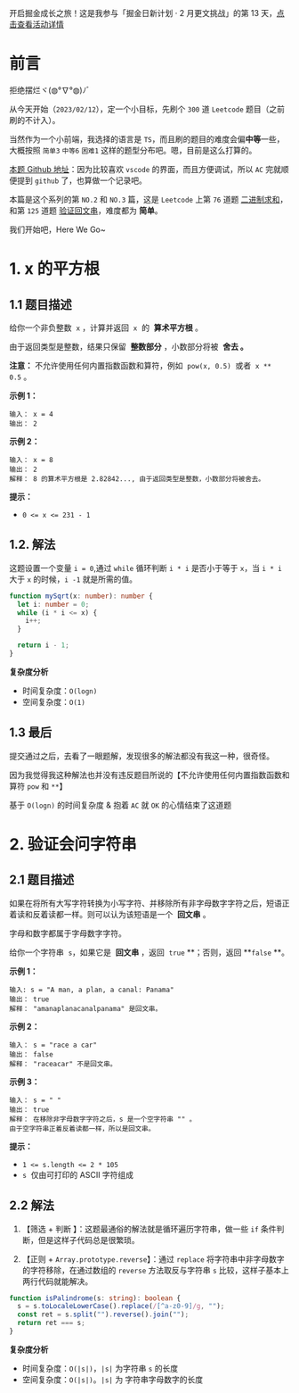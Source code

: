 开启掘金成长之旅！这是我参与「掘金日新计划 · 2 月更文挑战」的第 13 天，[点击查看活动详情](https://juejin.cn/post/7194721470063312933)

# 前言

拒绝摆烂ヾ(◍°∇°◍)ﾉﾞ

从今天开始（`2023/02/12`），定一个小目标，先刷个 `300` 道 `Leetcode` 题目（之前刷的不计入）。

当然作为一个小前端，我选择的语言是 `TS`，而且刷的题目的难度会偏**中等**一些，大概按照 `简单3` `中等6` `困难1` 这样的题型分布吧。嗯，目前是这么打算的。

[本题 Github 地址](https://github.com/coderyjw/notes/tree/master/ts%2B%E6%95%B0%E6%8D%AE%E7%BB%93%E6%9E%84%E4%B8%8E%E7%AE%97%E6%B3%95/%E5%88%B7%E9%A2%98/67.%20%E4%BA%8C%E8%BF%9B%E5%88%B6%E6%B1%82%E5%92%8C)：因为比较喜欢 `vscode` 的界面，而且方便调试，所以 `AC` 完就顺便提到 `github` 了，也算做一个记录吧。

本篇是这个系列的第 `NO.2` 和 `NO.3` 篇，这是 `Leetcode` 上第 `76` 道题 [二进制求和](https://leetcode.cn/problems/add-binary/description/)， 和第 `125` 道题 [验证回文串](https://leetcode.cn/problems/valid-palindrome/description/)，难度都为 **简单**。

我们开始吧，Here We Go~

# 1. x 的平方根

## 1.1 题目描述

给你一个非负整数  `x` ，计算并返回  `x`  的  **算术平方根** 。

由于返回类型是整数，结果只保留  **整数部分** ，小数部分将被  **舍去 。**

**注意：** 不允许使用任何内置指数函数和算符，例如  `pow(x, 0.5)`  或者  `x ** 0.5` 。

**示例 1：**

```
输入： x = 4
输出： 2
```

**示例 2：**

```
输入： x = 8
输出： 2
解释： 8 的算术平方根是 2.82842..., 由于返回类型是整数，小数部分将被舍去。
```

**提示：**

- `0 <= x <= 231 - 1`

## 1.2. 解法

这题设置一个变量 `i = 0`,通过 `while` 循环判断 `i * i` 是否小于等于 `x`，当 `i * i` 大于 `x` 的时候，`i -1` 就是所需的值。

```ts
function mySqrt(x: number): number {
  let i: number = 0;
  while (i * i <= x) {
    i++;
  }

  return i - 1;
}
```

**复杂度分析**

- 时间复杂度：`O(logn)`
- 空间复杂度：`O(1)`

## 1.3 最后

提交通过之后，去看了一眼题解，发现很多的解法都没有我这一种，很奇怪。

因为我觉得我这种解法也并没有违反题目所说的【不允许使用任何内置指数函数和算符 `pow` 和 `**`】

基于 `O(logn)` 的时间复杂度 & 抱着 `AC` 就 `OK` 的心情结束了这道题

# 2. 验证会问字符串

## 2.1 题目描述

如果在将所有大写字符转换为小写字符、并移除所有非字母数字字符之后，短语正着读和反着读都一样。则可以认为该短语是一个  **回文串** 。

字母和数字都属于字母数字字符。

给你一个字符串  `s`，如果它是  **回文串** ，返回  `true` **；否则，返回 **`false` \*\*。

**示例 1：**

```
输入: s = "A man, a plan, a canal: Panama"
输出： true
解释： "amanaplanacanalpanama" 是回文串。
```

**示例 2：**

```
输入： s = "race a car"
输出： false
解释： "raceacar" 不是回文串。
```

**示例 3：**

```
输入： s = " "
输出： true
解释： 在移除非字母数字字符之后，s 是一个空字符串 "" 。
由于空字符串正着反着读都一样，所以是回文串。
```

**提示：**

- `1 <= s.length <= 2 * 105`
- `s`  仅由可打印的 ASCII 字符组成

## 2.2 解法

1. 【筛选 + 判断 】：这题最通俗的解法就是循环遍历字符串，做一些 `if` 条件判断，但是这样子代码总是很繁琐。

2. 【正则 + `Array.prototype.reverse`】：通过 `replace` 将字符串中非字母数字的字符移除，在通过数组的 `reverse` 方法取反与字符串 `s` 比较，这样子基本上两行代码就能解决。

```ts
function isPalindrome(s: string): boolean {
  s = s.toLocaleLowerCase().replace(/[^a-z0-9]/g, "");
  const ret = s.split("").reverse().join("");
  return ret === s;
}
```

**复杂度分析**

- 时间复杂度：`O(|s|)`，`|s|` 为字符串 `s` 的长度
- 空间复杂度：`O(|s|)`。`|s|` 为 字符串字母数字的长度
